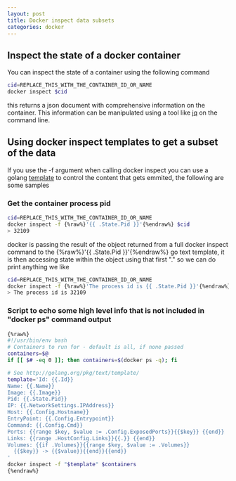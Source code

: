 ```yaml
---
layout: post
title: Docker inspect data subsets
categories: docker
---
```


## Inspect the state of a docker container
You can inspect the state of a container using the following command

```bash
cid=REPLACE_THIS_WITH_THE_CONTAINER_ID_OR_NAME
docker inspect $cid
```
this returns a json document with comprehensive information on the container. This information can be manipulated using a tool like [jq](http://stedolan.github.io/jq/) on the command line. 


## Using docker inspect templates to get a subset of the data
If you use the -f argument when calling docker inspect you can use a golang [template](http://golang.org/pkg/text/template/) to control the content that gets emmited, the following are some samples


### Get the container process pid

```bash
cid=REPLACE_THIS_WITH_THE_CONTAINER_ID_OR_NAME
docker inspect -f {%raw%}'{{ .State.Pid }}'{%endraw%} $cid
> 32109
```
docker is passing the result of the object returned from a full docker inspect command to the {%raw%}'{{ .State.Pid }}'{%endraw%} go text template, it is then accessing state within the object using that first "." so we can do print anything we like 

```bash
cid=REPLACE_THIS_WITH_THE_CONTAINER_ID_OR_NAME
docker inspect -f {%raw%}'The process id is {{ .State.Pid }}'{%endraw%} $cid
> The process id is 32109
```


### Script to echo some high level info that is not included in "docker ps" command output

```bash
{%raw%}
#!/usr/bin/env bash
# Containers to run for - default is all, if none passed
containers=$@
if [[ $# -eq 0 ]]; then containers=$(docker ps -q); fi

# See http://golang.org/pkg/text/template/
template='Id: {{.Id}}
Name: {{.Name}}
Image: {{.Image}}
Pid: {{.State.Pid}}
IP: {{.NetworkSettings.IPAddress}}
Host: {{.Config.Hostname}}
EntryPoint: {{.Config.Entrypoint}}
Command: {{.Config.Cmd}}
Ports: {{range $key, $value := .Config.ExposedPorts}}{{$key}} {{end}}
Links: {{range .HostConfig.Links}}{{.}} {{end}}
Volumes: {{if .Volumes}}{{range $key, $value := .Volumes}}
  {{$key}} -> {{$value}}{{end}}{{end}}
'
docker inspect -f "$template" $containers
{%endraw%}
```

